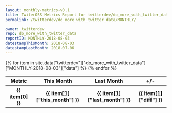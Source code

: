 ```yaml
---
layout: monthly-metrics-v0.1
title: TwiterOSS Metrics Report for twitterdev/do_more_with_twitter_data | MONTHLY-2018-08-03 | 2018-08-03
permalink: /twitterdev/do_more_with_twitter_data/MONTHLY/

owner: twitterdev
repo: do_more_with_twitter_data
reportID: MONTHLY-2018-08-03
datestampThisMonth: 2018-08-03
datestampLastMonth: 2018-07-06
---
```


<table style="width: 100%">
    <tr>
        <th>Metric</th>
        <th>This Month</th>
        <th>Last Month</th>
        <th>+/-</th>
    </tr>
    {% for item in site.data["twitterdev"]["do_more_with_twitter_data"]["MONTHLY-2018-08-03"]["data"] %}
    <tr>
        <th>{{ item[0] }}</th>
        <th>{{ item[1]["this_month"] }}</th>
        <th>{{ item[1]["last_month"] }}</th>
        <th>{{ item[1]["diff"] }}</th>
    </tr>
    {% endfor %}
</table>

